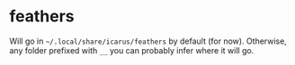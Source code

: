 # feathers

Will go in `~/.local/share/icarus/feathers` by default (for now). Otherwise, any folder prefixed with `__` you can probably infer where it will go.

